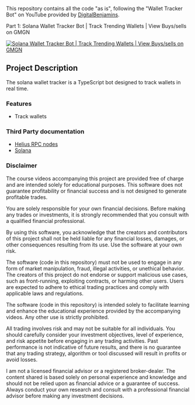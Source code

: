This repository contains all the code "as is", following the "Wallet Tracker Bot" on YouTube provided by [DigitalBenjamins](https://x.com/digbenjamins).

Part 1: Solana Wallet Tracker Bot | Track Trending Wallets | View Buys/sells on GMGN

[![Solana Wallet Tracker Bot | Track Trending Wallets | View Buys/sells on GMGN](https://img.youtube.com/vi/qbZ6p9FdOQc/0.jpg)](https://www.youtube.com/watch?v=qbZ6p9FdOQc)

## Project Description

The solana wallet tracker is a TypeScript bot designed to track wallets in real time.

### Features

- Track wallets

### Third Party documentation

- [Helius RPC nodes](https://docs.helius.dev)
- [Solana](https://solana.com/docs)

### Disclaimer

The course videos accompanying this project are provided free of charge and are intended solely for educational purposes. This software does not guarantee profitability or financial success and is not designed to generate profitable trades.

You are solely responsible for your own financial decisions. Before making any trades or investments, it is strongly recommended that you consult with a qualified financial professional.

By using this software, you acknowledge that the creators and contributors of this project shall not be held liable for any financial losses, damages, or other consequences resulting from its use. Use the software at your own risk.

The software (code in this repository) must not be used to engage in any form of market manipulation, fraud, illegal activities, or unethical behavior. The creators of this project do not endorse or support malicious use cases, such as front-running, exploiting contracts, or harming other users. Users are expected to adhere to ethical trading practices and comply with applicable laws and regulations.

The software (code in this repository) is intended solely to facilitate learning and enhance the educational experience provided by the accompanying videos. Any other use is strictly prohibited.

All trading involves risk and may not be suitable for all individuals. You should carefully consider your investment objectives, level of experience, and risk appetite before engaging in any trading activities. Past performance is not indicative of future results, and there is no guarantee that any trading strategy, algorithm or tool discussed will result in profits or avoid losses.

I am not a licensed financial advisor or a registered broker-dealer. The content shared is based solely on personal experience and knowledge and should not be relied upon as financial advice or a guarantee of success. Always conduct your own research and consult with a professional financial advisor before making any investment decisions.
